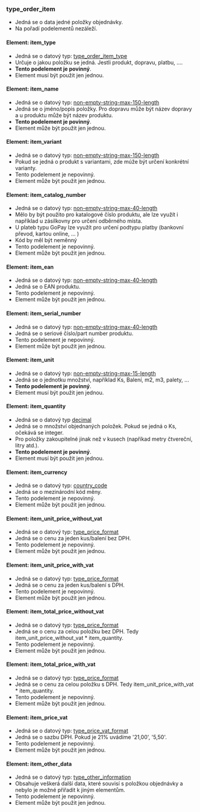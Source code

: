 ### type_order_item
- Jedná se o data jedné položky objednávky. 
- Na pořadí podelementů nezáleží. 

#### Element: item_type
- Jedná se o datový typ: [type_order_item_type](type_order_item_type.md)
- Určuje o jakou položku se jedná. Jestli produkt, dopravu, platbu, ....
- **Tento podelement je povinný**.
- Element musí být použit jen jednou.

#### Element: item_name
- Jedná se o datový typ: [non-empty-string-max-150-length](non-empty-string-max-150-length.md)
- Jedná se o jméno/popis položky. Pro dopravu může být název dopravy a u produktu může být název produktu. 
- **Tento podelement je povinný**.
- Element může být použit jen jednou.

#### Element: item_variant
- Jedná se o datový typ: [non-empty-string-max-150-length](non-empty-string-max-150-length.md)
- Pokud se jedná o produkt s variantami, zde múže být určení konkrétní varianty. 
- Tento podelement je nepovinný.
- Element může být použit jen jednou.

#### Element: item_catalog_number
- Jedná se o datový typ: [non-empty-string-max-40-length](non-empty-string-max-40-length.md)
- Mělo by být použito pro katalogové číslo produktu, ale lze využít i například u zásilkovny pro určení odběrného místa.
- U plateb typu GoPay lze využít pro určení podtypu platby (bankovní převod, kartou online, ... )
- Kód by měl být neměnný
- Tento podelement je nepovinný.
- Element může být použit jen jednou.

#### Element: item_ean
- Jedná se o datový typ: [non-empty-string-max-40-length](non-empty-string-max-40-length.md)
- Jedná se o EAN produktu.
- Tento podelement je nepovinný.
- Element může být použit jen jednou.

#### Element: item_serial_number
- Jedná se o datový typ: [non-empty-string-max-40-length](non-empty-string-max-40-length.md)
- Jedná se o seriové číslo/part number produktu.
- Tento podelement je nepovinný.
- Element může být použit jen jednou.

#### Element: item_unit
- Jedná se o datový typ: [non-empty-string-max-15-length](non-empty-string-max-15-length.md)
- Jedná se o jednotku množství, například Ks, Balení, m2, m3, palety, ...
- **Tento podelement je povinný**.
- Element musí být použit jen jednou.

#### Element: item_quantity
- Jedná se o datový typ [decimal](https://www.w3.org/TR/xmlschema-2/#decimal)
- Jedná se o množství objednaných položek. Pokud se jedná o Ks, očekává se integer.
- Pro položky zakoupitelné jinak než v kusech (napříkad metry čtvereční, litry atd.).
- **Tento podelement je povinný**.
- Element musí být použit jen jednou.

#### Element: item_currency
- Jedná se o datový typ: [country_code](country_code.md)
- Jedná se o mezinárodní kód měny.
- Tento podelement je nepovinný.
- Element může být použit jen jednou.

#### Element: item_unit_price_without_vat
- Jedná se o datový typ: [type_price_format](type_price_format.md)
- Jedná se o cenu za jeden kus/balení bez DPH.
- Tento podelement je nepovinný.
- Element může být použit jen jednou.

#### Element: item_unit_price_with_vat
- Jedná se o datový typ: [type_price_format](type_price_format.md)
- Jedná se o cenu za jeden kus/balení s DPH.
- Tento podelement je nepovinný.
- Element může být použit jen jednou.

#### Element: item_total_price_without_vat
- Jedná se o datový typ: [type_price_format](type_price_format.md)
- Jedná se o cenu za celou položku bez DPH. Tedy item_unit_price_without_vat * item_quantity. 
- Tento podelement je nepovinný.
- Element může být použit jen jednou.

#### Element: item_total_price_with_vat
- Jedná se o datový typ: [type_price_format](type_price_format.md)
- Jedná se o cenu za celou položku s DPH. Tedy item_unit_price_with_vat * item_quantity. 
- Tento podelement je nepovinný.
- Element může být použit jen jednou.

#### Element: item_price_vat
- Jedná se o datový typ: [type_price_vat_format](type_price_vat_format.md)
- Jedná se o sazbu DPH. Pokud je 21% uvádíme '21,00', '5,50'. 
- Tento podelement je nepovinný.
- Element může být použit jen jednou.

#### Element: item_other_data
- Jedná se o datový typ: [type_other_information](type_other_information.md)
- Obsahuje veškerá další data, které souvisí s položkou objednávky a nebylo je možné přiřadit k jiným elementům.
- Tento podelement je nepovinný.
- Element může být použit jen jednou.